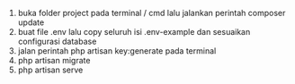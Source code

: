 1. buka folder project pada terminal / cmd lalu jalankan perintah composer update
2. buat file .env lalu copy seluruh isi .env-example dan sesuaikan configurasi database
3. jalan perintah php artisan key:generate pada terminal
4. php artisan migrate
5. php artisan serve
